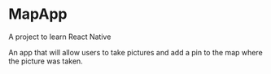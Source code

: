 # MapApp

A project to learn React Native

An app that will allow users to take pictures and add a pin to the map where the picture was taken.
